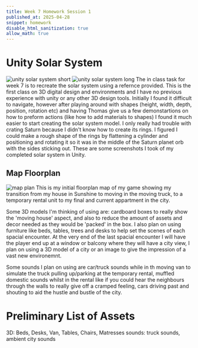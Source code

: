 ```yaml
---
title: Week 7 Homework Session 1
published_at: 2025-04-28
snippet: homework
disable_html_sanitization: true
allow_math: true
---
```

# Unity Solar System
![unity solar system short](unity_solarsystem_1.png)
![unity solar system long](unity_solarsystem_2.png)
The in class task for week 7 is to recreate the solar system using a refernce provided. This is the first  class on 3D digital design and environments and I have no previous experience with unity or any other 3D design tools. Initially I found it difficult to navigate, however after playing around with shapes (height, width, depth, position, rotation etc) and having Thomas give us a few demonstartions on how to preform actions (like how to add materials to shapes) I found it much easier to start creating the solar system model. 
I only really had trouble with crating Saturn because I didn't know how to create its rings. I figured I could make a rough shape of the rings by flattening a cylinder and positioning and rotating it so it was in the middle of the Saturn planet orb with the sides sticking out.
These are some screenshots I took of my completed solar system in Unity.

## Map Floorplan
![map plan](plan.png)
This is my initial floorplan map of my game showing my transition from my house in Sunshine to moving in the moving truck, to a temporary rental unit to my final and current appartment in the city. 

Some 3D models I'm thinking of using are: cardboard boxes to really show the 'moving house' aspect, and also to reduce the amount of assets and decor needed as they would be 'packed' in the box. I also plan on using furniture like beds, tables, trees and desks to help set the scenes of each spacial encounter. At the very end of the last spacial encounter I will have the player end up at a window or balcony where they will have a city view, I plan on using a 3D model of a city or an image to give the impression of a vast new environemnt.

Some sounds I plan on using are car/truck sounds while in th moving van to simulate the truck pulling up/parking at the temporary rental, muffled domestic sounds whilst in the rental like if you could hear the neighbours through the walls to really give off a cramped feeling, cars driving past and shouting to aid the hustle and bustle of the city.

# Preliminary List of Assets
3D: Beds, Desks, Van, Tables, Chairs, Matresses
sounds: truck sounds, ambient city sounds


